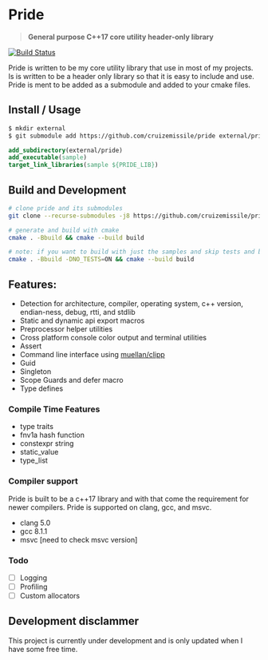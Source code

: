 # Pride

> **General purpose C++17 core utility header-only library**

[![Build Status](https://api.travis-ci.org/CruizeMissile/pride.svg?branch=master)](https://travis-ci.org/CruizeMissile/pride)


Pride is written to be my core utility library that use in most of my projects. Is is written to be a header only library so that it is easy to include and use. Pride is ment to be added as a submodule and added to your cmake files.

## Install / Usage

```bash
$ mkdir external
$ git submodule add https://github.com/cruizemissile/pride external/pride
```
```cmake
add_subdirectory(external/pride)
add_executable(sample)
target_link_libraries(sample ${PRIDE_LIB})
```

## Build and Development

```bash
# clone pride and its submodules
git clone --recurse-submodules -j8 https://github.com/cruizemissile/pride && cd pride

# generate and build with cmake
cmake . -Bbuild && cmake --build build

# note: if you want to build with just the samples and skip tests and benchmarks run with NO_TEST on
cmake . -Bbuild -DNO_TESTS=ON && cmake --build build
```

## Features:

- Detection for architecture, compiler, operating system, c++ version, endian-ness, debug, rtti, and stdlib
- Static and dynamic api export macros
- Preprocessor helper utilities
- Cross platform console color output and terminal utilities
- Assert
- Command line interface using [muellan/clipp](https://github.com/muellan/clipp)
- Guid
- Singleton
- Scope Guards and defer macro
- Type defines

### Compile Time Features

- type traits
- fnv1a hash function
- constexpr string
- static_value
- type_list

### Compiler support

Pride is built to be a c++17 library and with that come the requirement for newer compilers. Pride is supported on clang, gcc, and msvc.

- clang 5.0
- gcc 8.1.1
- msvc [need to check msvc version]

###  Todo

- [ ] Logging
- [ ] Profiling
- [ ] Custom allocators

## Development disclammer
This project is currently under development and is only updated when I have some free time.
